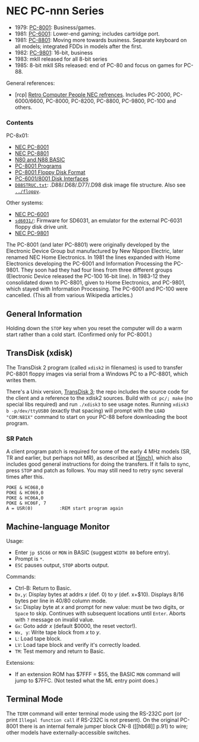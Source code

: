 NEC PC-nnn Series
=================

- 1979: [PC-8001](8001.md): Business/games.
- 1981: [PC-6001](6001.md): Lower-end gaming; includes cartridge port.
- 1981: [PC-8801](8801.md): Moving more towards business. Separate keyboard
  on all models; integrated FDDs in models after the first.
- 1982: [PC-9801](9801.md): 16-bit, business
- 1983: mkII released for all 8-bit series
- 1985: 8-bit  mkII SRs released: end of PC-80 and focus on games for PC-88.

General references:
- \[rcp] [Retro Computer People NEC refrences][rcp]. Includes PC-2000,
  PC-6000/6600, PC-8000, PC-8200, PC-8800, PC-9800, PC-100 and others.

### Contents

PC-8x01:
- [NEC PC-8001](8001.md)
- [NEC PC-8801](8801.md)
- [N80 and N88 BASIC](basic.md)
- [PC-8001 Programs](programs.md)
- [PC-8001 Floppy Disk Format](floppy.md)
- [PC-6001/8001 Disk Interfaces](floppyif.md)
- [`D88STRUC.txt`](D88STRUC.txt): .D88/.D68/.D77/.D98 disk image file
  structure. Also see [`../floppy`](../floppy.md).

Other systems:
- [NEC PC-6001](6001.md)
- [`sd6031/`](sd6031/): Firmware for SD6031, an emulator for the external
  PC-6031 floppy disk drive unit.
- [NEC PC-9801](9801.md)

The PC-8001 (and later PC-8801) were originally developed by the Electronic
Device Group but manufactured by New Nippon Electric, later renamed NEC
Home Electronics. In 1981 the lines expanded with Home Electronics
developing the PC-6001 and Information Processing the PC-9801. They soon
had they had four lines from three different groups (Electronic Device
released the PC-100 16-bit line). In 1983-12 they consolidated down to
PC-8801, given to Home Electronics, and PC-9801, which stayed with
Information Processing. The PC-6001 and PC-100 were cancelled. (This all
from various Wikipedia articles.)


General Information
-------------------

Holding down the `STOP` key when you reset the computer will do a warm
start rather than a cold start. (Confirmed only for PC-8001.)


TransDisk (xdisk)
-----------------

The TransDisk 2 program (called `xdisk2` in filenames) is used to transfer
PC-8801 floppy images via serial from a Windows PC to a PC-8801, which
writes them.

There's a Unix version, [TransDisk 3][xdisk3]; the repo includes the source
code for the client and a reference to the xdisk2 sources. Build with `cd
pc/; make` (no special libs required) and run `./xdisk3` to see usage
notes. Running `xdisk3 b -p/dev/ttyUSB0` (exactly that spacing) will prompt
with the `LOAD "COM:N81X"` command to start on your PC-88 before downloading
the boot program.

### SR Patch

A client program patch is required for some of the early 4 MHz models (SR,
TR and earlier, but perhaps not MR), as described at [[5inch]], which also
includes good general instructions for doing the transfers. If it fails to
sync, press `STOP` and patch as follows. You may still need to retry sync
several times after this.

    POKE & HC068,0
    POKE & HC069,0
    POKE & HC06A,0
    POKE & HC06F, 7
    A = USR(0)          :REM start program again


Machine-language Monitor
------------------------

Usage:
- Enter `jp $5C66` or `MON` in BASIC (suggest `WIDTH 80` before entry).
- Prompt is `*`.
- `ESC` pauses output, `STOP` aborts output.

Commands:
- Ctrl-B: Return to Basic.
- `Dx,y`: Display bytes at addrs _x_ (def. 0) to _y_ (def. x+$10).
  Displays 8/16 bytes per line in 40/80 column mode.
- `Sx`: Display byte at _x_ and prompt for new value: must be two digits,
  or `Space` to skip. Continues with subsequent locations until `Enter`.
  Aborts with `?` message on invalid value.
- `Gx`: Goto addr _x_ (default $0000, the reset vector!).
- `Wx, y`: Write tape block from _x_ to _y_.
- `L`: Load tape block.
- `LV`: Load tape block and verify it's correctly loaded.
- `TM`: Test memory and return to Basic.

Extensions:
- If an extension ROM has $7FFF = $55, the BASIC `MON` command will jump to
  $7FFC. (Not tested what the ML entry point does.)


Terminal Mode
-------------

The `TERM` command will enter terminal mode using the RS-232C port (or
print `Illegal function call` if RS-232C is not present). On the original
PC-8001 there is an internal female jumper block CN-8 ([[hb68]] p.91) to
wire; other models have externally-accessible switches.



<!-------------------------------------------------------------------->
[5inch-cache]: https://webcache.googleusercontent.com/search?q=cache:http%3A%2F%2F5inch.floppy.jp%2Fpc88serialconnect.txt
[5inch]: http://5inch.floppy.jp/pc88serialconnect.txt
[rcp]: https://retrocomputerpeople.web.fc2.com/machines/nec/
[xdisk3]: https://github.com/bferguson3/xdisk3

